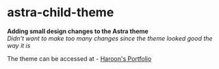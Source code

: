 # astra-child-theme

**Adding small design changes to the Astra theme**<br />
*Didn't want to make too many changes since the theme looked good the way it is*

The theme can be accessed at - [Haroon's Portfolio](https://haroonshaffiulla.com/)
